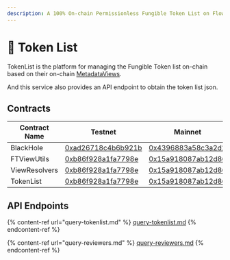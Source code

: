 ```yaml
---
description: A 100% On-chain Permissionless Fungible Token List on Flow Blockchain
---
```


# 📔 Token List

TokenList is the platform for managing the Fungible Token list on-chain based on their on-chain [MetadataViews](https://github.com/onflow/flow-ft/blob/master/contracts/FungibleTokenMetadataViews.cdc).

And this service also provides an API endpoint to obtain the token list json.

## Contracts

| Contract Name | Testnet                                                                            | Mainnet                                                                            |
| ------------- | ---------------------------------------------------------------------------------- | ---------------------------------------------------------------------------------- |
| BlackHole     | [0xad26718c4b6b921b](https://contractbrowser.com/A.ad26718c4b6b921b.BlackHole)     | [0x4396883a58c3a2d1](https://contractbrowser.com/A.4396883a58c3a2d1.BlackHole)     |
| FTViewUtils   | [0xb86f928a1fa7798e](https://contractbrowser.com/A.b86f928a1fa7798e.FTViewUtils)   | [0x15a918087ab12d86](https://contractbrowser.com/A.15a918087ab12d86.FTViewUtils)   |
| ViewResolvers | [0xb86f928a1fa7798e](https://contractbrowser.com/A.b86f928a1fa7798e.ViewResolvers) | [0x15a918087ab12d86](https://contractbrowser.com/A.15a918087ab12d86.ViewResolvers) |
| TokenList     | [0xb86f928a1fa7798e](https://contractbrowser.com/A.b86f928a1fa7798e.TokenList)     | [0x15a918087ab12d86](https://contractbrowser.com/A.15a918087ab12d86.TokenList)     |

## API Endpoints

{% content-ref url="query-tokenlist.md" %}
[query-tokenlist.md](query-tokenlist.md)
{% endcontent-ref %}

{% content-ref url="query-reviewers.md" %}
[query-reviewers.md](query-reviewers.md)
{% endcontent-ref %}
